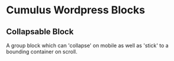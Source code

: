 # Cumulus Wordpress Blocks
## Collapsable Block

A group block which can 'collapse' on mobile as well as 'stick' to a bounding container on scroll.